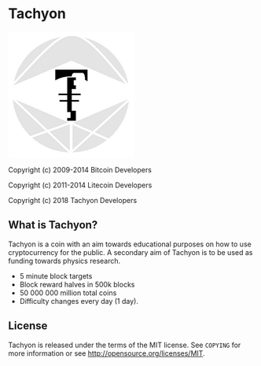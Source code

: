 Tachyon
========

![alt text](https://raw.githubusercontent.com/Shouldibuyacat/tachyon/master/share/pixmaps/bitcoin256.png)

Copyright (c) 2009-2014 Bitcoin Developers

Copyright (c) 2011-2014 Litecoin Developers

Copyright (c) 2018      Tachyon Developers

What is Tachyon?
----------------

Tachyon is a coin with an aim towards educational purposes on how to use cryptocurrency for the public.
A secondary aim of Tachyon is to be used as funding towards physics research.
 - 5 minute block targets
 - Block reward halves in 500k blocks 
 - 50 000 000 million total coins
 - Difficulty changes every day (1 day).

License
-------

Tachyon is released under the terms of the MIT license. See `COPYING` for more
information or see http://opensource.org/licenses/MIT.





